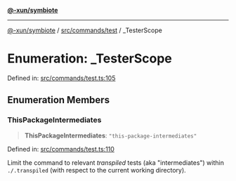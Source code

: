 [**@-xun/symbiote**](../../../../README.md)

***

[@-xun/symbiote](../../../../README.md) / [src/commands/test](../README.md) / \_TesterScope

# Enumeration: \_TesterScope

Defined in: [src/commands/test.ts:105](https://github.com/Xunnamius/symbiote/blob/10f876ec625b234388ec5689f4d10663cabb4139/src/commands/test.ts#L105)

## Enumeration Members

### ThisPackageIntermediates

> **ThisPackageIntermediates**: `"this-package-intermediates"`

Defined in: [src/commands/test.ts:110](https://github.com/Xunnamius/symbiote/blob/10f876ec625b234388ec5689f4d10663cabb4139/src/commands/test.ts#L110)

Limit the command to relevant _transpiled_ tests (aka "intermediates")
within `./.transpiled` (with respect to the current working directory).
